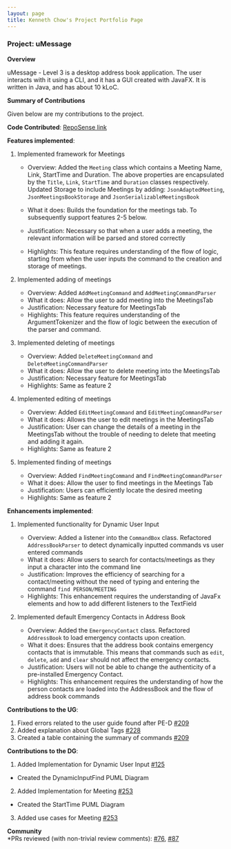 ```yaml
---
layout: page
title: Kenneth Chow's Project Portfolio Page
---
```


### Project: uMessage

**Overview**

uMessage - Level 3 is a desktop address book application. The user interacts with it using a CLI,
and it has a GUI created with JavaFX. It is written in Java, and has about 10 kLoC.


**Summary of Contributions**

Given below are my contributions to the project.

**Code Contributed**: [RepoSense link](https://nus-cs2103-ay2122s2.github.io/tp-dashboard/?search=reignnz&sort=groupTitle&sortWithin=title&timeframe=commit&mergegroup=&groupSelect=groupByRepos&breakdown=true&checkedFileTypes=docs~functional-code~test-code~other&since=2022-02-18)

**Features implemented**: 
1. Implemented framework for Meetings 
   - Overview: Added the `Meeting` class which contains a Meeting Name, Link, StartTime and Duration. 
   The above properties are encapsulated by the `Title`, `Link`, `StartTime` and `Duration` classes respectively. 
   Updated Storage to include Meetings by adding: `JsonAdaptedMeeting`, `JsonMeetingsBookStorage` 
   and `JsonSerializableMeetingsBook`

   - What it does: Builds the foundation for the meetings tab. To subsequently support features 2-5 below. 
   - Justification: Necessary so that when a user adds a meeting, the relevant information will be parsed and stored
   correctly
   - Highlights: This feature requires understanding of the flow of logic, starting from when the user inputs the
   command to the creation and storage of meetings. 
   

2. Implemented adding of meetings 
   - Overview: Added `AddMeetingCommand` and `AddMeetingCommandParser`
   - What it does: Allow the user to add meeting into the MeetingsTab
   - Justification: Necessary feature for MeetingsTab
   - Highlights: This feature requires understanding of the ArgumentTokenizer 
     and the flow of logic between the execution of the parser and command.


3. Implemented deleting of meetings
   - Overview: Added `DeleteMeetingCommand` and `DeleteMeetingCommandParser`
   - What it does: Allow the user to delete meeting into the MeetingsTab
   - Justification: Necessary feature for MeetingsTab
   - Highlights: Same as feature 2
   

4. Implemented editing of meetings
   - Overview: Added `EditMeetingCommand` and `EditMeetingCommandParser`
   - What it does: Allows the user to edit meetings in the MeetingsTab
   - Justification: User can change the details of a meeting in the MeetingsTab
     without the trouble of needing to delete that meeting and adding it again. 
   - Highlights: Same as feature 2
   

5. Implemented finding of meetings
   - Overview: Added `FindMeetingCommand` and `FindMeetingCommandParser`
   - What it does: Allow the user to find meetings in the Meetings Tab
   - Justification: Users can efficiently locate the desired meeting
   - Highlights: Same as feature 2

**Enhancements implemented**:
1. Implemented functionality for Dynamic User Input
   - Overview: Added a listener into the `CommandBox` class. Refactored `AddressBookParser` to detect dynamically inputted commands vs 
     user entered commands
   - What it does: Allow users to search for contacts/meetings as they input a character into the command line
   - Justification: Improves the efficiency of searching for a contact/meeting without the need of typing and entering
     the command `find PERSON/MEETING`
   - Highlights: This enhancement requires the understanding of JavaFx elements and how to add different listeners to 
     the TextField 

2. Implemented default Emergency Contacts in Address Book 
   - Overview: Added the `EmergencyContact` class. Refactored `AddressBook` to load emergency contacts upon creation. 
   - What it does: Ensures that the address book contains emergency contacts that is immutable. This means that 
     commands such as `edit`, `delete`, `add` and `clear` should not affect the emergency contacts.
   - Justification: Users will not be able to change the authenticity of a pre-installed Emergency Contact.
   - Highlights: This enhancement requires the understanding of how the person contacts are loaded into the AddressBook
     and the flow of address book commands 


**Contributions to the UG**:
1. Fixed errors related to the user guide found after PE-D [#209](https://github.com/AY2122S2-CS2103-W16-2/tp/pull/209)
2. Added explanation about Global Tags [#228](https://github.com/AY2122S2-CS2103-W16-2/tp/pull/228)
3. Created a table containing the summary of commands  [#209](https://github.com/AY2122S2-CS2103-W16-2/tp/pull/209)

**Contributions to the DG**:
1. Added Implementation for Dynamic User Input [#125](https://github.com/AY2122S2-CS2103-W16-2/tp/pull/125)
- Created the DynamicInputFind PUML Diagram 

2. Added Implementation for Meeting [#253](https://github.com/AY2122S2-CS2103-W16-2/tp/pull/253)
- Created the StartTime PUML Diagram

3. Added use cases for Meeting [#253](https://github.com/AY2122S2-CS2103-W16-2/tp/pull/253)


**Community**  
   *PRs reviewed (with non-trivial review comments): 
   [\#76](https://github.com/AY2122S2-CS2103-W16-2/tp/pull/76),
   [\#87](https://github.com/AY2122S2-CS2103-W16-2/tp/pull/87)
